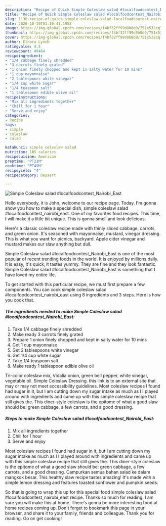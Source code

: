 ```yaml
---
description: "Recipe of Quick Simple Coleslaw salad #localfoodcontest_Nairobi_East"
title: "Recipe of Quick Simple Coleslaw salad #localfoodcontest_Nairobi_East"
slug: 1130-recipe-of-quick-simple-coleslaw-salad-localfoodcontest-nairobi-east
date: 2020-10-10T01:10:41.195Z
image: https://img-global.cpcdn.com/recipes/f4bf32ff99d8b8d0/751x532cq70/simple-coleslaw-salad-localfoodcontest_nairobi_east-recipe-main-photo.jpg
thumbnail: https://img-global.cpcdn.com/recipes/f4bf32ff99d8b8d0/751x532cq70/simple-coleslaw-salad-localfoodcontest_nairobi_east-recipe-main-photo.jpg
cover: https://img-global.cpcdn.com/recipes/f4bf32ff99d8b8d0/751x532cq70/simple-coleslaw-salad-localfoodcontest_nairobi_east-recipe-main-photo.jpg
author: Elnora Lynch
ratingvalue: 4.5
reviewcount: 49464
recipeingredient:
- "1/4 cabbage finely shredded"
- "3 carrots finely grated"
- "1 onion finely chopped and kept in salty water for 10 mins"
- "1 cup mayonnaise"
- "2 tablespoons white vinegar"
- "1/4 cup white sugar"
- "1/4 teaspoon salt"
- "1 tablespoon edible olive oil"
recipeinstructions:
- "Mix all ingredients together"
- "Chill for 1 hour"
- "Serve and enjoy"
categories:
- Recipe
tags:
- simple
- coleslaw
- salad

katakunci: simple coleslaw salad 
nutrition: 185 calories
recipecuisine: American
preptime: "PT21M"
cooktime: "PT49M"
recipeyield: "4"
recipecategory: Dessert

---
```



![Simple Coleslaw salad #localfoodcontest_Nairobi_East](https://img-global.cpcdn.com/recipes/f4bf32ff99d8b8d0/751x532cq70/simple-coleslaw-salad-localfoodcontest_nairobi_east-recipe-main-photo.jpg)

Hello everybody, it is John, welcome to our recipe page. Today, I'm gonna show you how to make a special dish, simple coleslaw salad #localfoodcontest_nairobi_east. One of my favorites food recipes. This time, I will make it a little bit unique. This is gonna smell and look delicious.

Here&#39;s a classic coleslaw recipe made with thinly sliced cabbage, carrots, and green onion. It&#39;s seasoned with mayonnaise, mustard, vinegar dressing. This is what you want for picnics, backyard. Apple cider vinegar and mustard makes our slaw anything but dull.

Simple Coleslaw salad #localfoodcontest_Nairobi_East is one of the most popular of recent trending foods in the world. It is enjoyed by millions daily. It is easy, it's quick, it tastes yummy. They are fine and they look fantastic. Simple Coleslaw salad #localfoodcontest_Nairobi_East is something that I have loved my entire life.


To get started with this particular recipe, we must first prepare a few components. You can cook simple coleslaw salad #localfoodcontest_nairobi_east using 8 ingredients and 3 steps. Here is how you cook that.

<!--inarticleads1-->

##### The ingredients needed to make Simple Coleslaw salad #localfoodcontest_Nairobi_East:

1. Take 1/4 cabbage finely shredded
1. Make ready 3 carrots finely grated
1. Prepare 1 onion finely chopped and kept in salty water for 10 mins
1. Get 1 cup mayonnaise
1. Get 2 tablespoons white vinegar
1. Get 1/4 cup white sugar
1. Take 1/4 teaspoon salt
1. Make ready 1 tablespoon edible olive oil


Tri-color coleslaw mix, Vidalia onion, green bell pepper, white vinegar, vegetable oil. Simple Coleslaw Dressing. this link is to an external site that may or may not meet accessibility guidelines. Most coleslaw recipes I found had sugar in it, but I am cutting down my sugar intake as much as I I played around with ingredients and came up with this simple coleslaw recipe that still gives the. This diner-style coleslaw is the epitome of what a good slaw should be: green cabbage, a few carrots, and a good dressing. 

<!--inarticleads2-->

##### Steps to make Simple Coleslaw salad #localfoodcontest_Nairobi_East:

1. Mix all ingredients together
1. Chill for 1 hour
1. Serve and enjoy


Most coleslaw recipes I found had sugar in it, but I am cutting down my sugar intake as much as I I played around with ingredients and came up with this simple coleslaw recipe that still gives the. This diner-style coleslaw is the epitome of what a good slaw should be: green cabbage, a few carrots, and a good dressing. Campurkan semua bahan salad ke dalam mangkok besar. This healthy slaw recipe tastes amazing! It&#39;s made with a simple lemon dressing and features toasted sunflower and pumpkin seeds. 

So that is going to wrap this up for this special food simple coleslaw salad #localfoodcontest_nairobi_east recipe. Thanks so much for reading. I am sure you will make this at home. There's gonna be more interesting food at home recipes coming up. Don't forget to bookmark this page in your browser, and share it to your family, friends and colleague. Thank you for reading. Go on get cooking!
